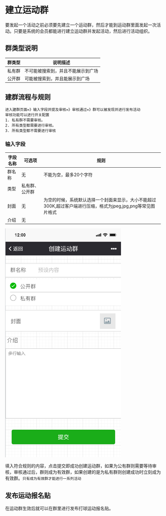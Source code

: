 # 建立运动群

要发起一个活动之前必须要先建立一个运动群，然后才能到运动群里面发起一次活动。只要是系统的会员都能进行建立运动群并发起活动，然后进行活动组织。

## 群类型说明

群类型 | 说明描述
----- | -----  
私有群 | 不可能被搜索到，并且不能展示到广场
公开群 | 可能被搜索到，并且能展示到广场

## 建群流程与规则

    进入建群页面=》输入字段并提及审核=》审核通过=》群可以被发现并进行发布活动
    审核功能可以进行开关配置
    1. 私有群不需要审核。
    2. 所有类型都需要进行审核。
    3. 所有类型都不需要进行审核

### 输入字段

字段名称 | 可选项 | 规则
----- | -----  | -----
群名称 | 无     | 不能为空，最多20个字符
类型   | 私有群、公开群 |
封面   | 无     | 为空的时候，系统默认选择一个封面来显示，大小不能超过300K,超过客户端进行压缩，格式为jpeg,jpg,png等常见图片格式
介绍   | 无     |

![创建群](./images/创建群.png)

填入符合规则的内容，点击提交即成功创建运动群，如果为公有群则需要等待审核，审核通过后，群则成为有效群，如果创建的是为私有群则创建成功时立刻成为有效群。`只有成为有效群才能进行一系列活动`

## 发布运动报名贴

在运动群生效后就可以在群里进行发布打球运动报名贴。
